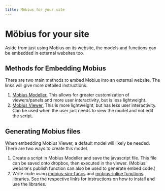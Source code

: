 ```yaml
---
title: Möbius for your site
---
```

# Möbius for your site

Aside from just using Mobius on its website, the models and functions can be embedded in external websites too.

## Methods for Embedding Mobius

There are two main methods to embed Mobius into an external website. The links will give more detailed instructions.

1. [Mobius Modeller.](https://github.com/design-automation/mobius-parametric-modeller-dev-0-9/blob/main/embed.md) This allows for greater customization of viewers/panels and more user interactivity, but is less lightweight.
2. [Mobius Viewer.](https://github.com/design-automation/mobius-viewer-dev-0-7/blob/main/embed.md) This is more lightweight, but has less user interactivity. Can be used when the user just needs to view the model and not edit the script. 

## Generating Mobius files
  
When embedding Mobius Viewer, a default model will likely be needed. There are two ways to create this model.

1. Create a script in Mobius Modeller and save the javascript file. This file can be saved onto dropbox, then executed in the viewer. (Mobius' website's publish function can also be used to generate embed code.)
2. Write code using [mobius-sim-funcs](https://github.com/design-automation/mobius-sim-funcs/blob/main/README.md) and [mobius-inline functions](https://github.com/design-automation/mobius-inline-funcs/blob/main/README.md) libraries. See the respective links for instructions on how to install and use the libraries.

